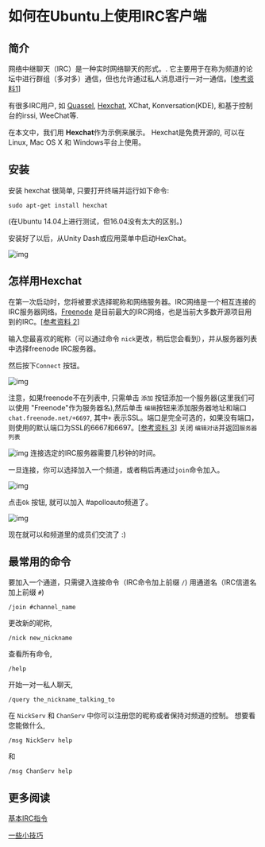 # 如何在Ubuntu上使用IRC客户端 

## 简介

网络中继聊天（IRC）是一种实时网络聊天的形式。. 它主要用于在称为频道的论坛中进行群组（多对多）通信，但也允许通过私人消息进行一对一通信。[[参考资料1](https://help.ubuntu.com/community/InternetRelayChat)]

有很多IRC用户, 如 [Quassel](https://quassel-irc.org/), [Hexchat](https://hexchat.github.io/), XChat, Konversation(KDE), 和基于控制台的irssi, WeeChat等.

在本文中，我们用 **Hexchat**作为示例来展示。
Hexchat是免费开源的, 可以在 Linux, Mac OS X 和 Windows平台上使用。

## 安装

安装 hexchat 很简单, 只要打开终端并运行如下命令:
```
sudo apt-get install hexchat
```
(在Ubuntu 14.04上进行测试，但16.04没有太大的区别。)

安装好了以后，从Unity Dash或应用菜单中启动HexChat。

![img](images/irc_image_01.png)

## 怎样用Hexchat

在第一次启动时，您将被要求选择昵称和网络服务器。IRC网络是一个相互连接的IRC服务器网络。[Freenode](https://freenode.net) 是目前最大的IRC网络，也是当前大多数开源项目用到的IRC。[[参考资料 2](https://www.linuxbabe.com/ubuntu/install-use-hexchat-ubuntu-16-04)]

输入您最喜欢的昵称（可以通过命令 `nick`更改，稍后您会看到），并从服务器列表中选择freenode IRC服务器。

然后按下`Connect` 按钮。

![img](images/irc_image_02.png)

注意，如果freenode不在列表中, 只需单击 `添加` 按钮添加一个服务器(这里我们可以使用 "Freenode"作为服务器名),然后单击 `编辑`按钮来添加服务器地址和端口`chat.freenode.net/+6697`, 其中`+` 表示SSL。端口是完全可选的，如果没有端口，则使用的默认端口为SSL的6667和6697。[[参考资料 3](https://hexchat.readthedocs.io/en/latest/settings.html#servers)] 关闭 `编辑对话`并返回`服务器列表`

![img](images/irc_image_03.png)
连接选定的IRC服务器需要几秒钟的时间。

一旦连接，你可以选择加入一个频道，或者稍后再通过`join`命令加入。

![img](images/irc_image_04.png)

点击`Ok` 按钮, 就可以加入 #apolloauto频道了。

![img](images/irc_image_05.png)

现在就可以和频道里的成员们交流了 :)

## 最常用的命令
要加入一个通道，只需键入连接命令（IRC命令加上前缀 `/`) 用通道名（IRC信道名加上前缀 `#`)
```
/join #channel_name
```
更改新的昵称,
```
/nick new_nickname
```
查看所有命令,
```
/help
```
开始一对一私人聊天,
```
/query the_nickname_talking_to
```

在 `NickServ` 和 `ChanServ` 中你可以注册您的昵称或者保持对频道的控制。
想要看您能做什么,
```
/msg NickServ help
```
和
```
/msg ChanServ help
```

## 更多阅读
[基本IRC指令](http://www.ircbeginner.com/ircinfo/ircc-commands.html)

[一些小技巧](http://www.ircbeginner.com/ircinfo/ircc-tips.html)
